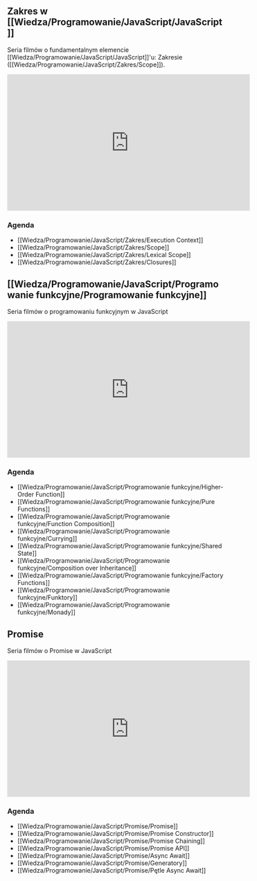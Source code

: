 ## Zakres w [[Wiedza/Programowanie/JavaScript/JavaScript]]
Seria filmów o fundamentalnym elemencie [[Wiedza/Programowanie/JavaScript/JavaScript]]'u: Zakresie ([[Wiedza/Programowanie/JavaScript/Zakres/Scope]]). 

<iframe width="560" height="315" src="https://www.youtube.com/embed/videoseries?list=PLjHmWifVUNMKO1xl1LfOhE3d-4akRX9aJ" title="YouTube video player" frameborder="0" allow="accelerometer; autoplay; clipboard-write; encrypted-media; gyroscope; picture-in-picture" allowfullscreen></iframe>

### Agenda
- [[Wiedza/Programowanie/JavaScript/Zakres/Execution Context]]
- [[Wiedza/Programowanie/JavaScript/Zakres/Scope]]
- [[Wiedza/Programowanie/JavaScript/Zakres/Lexical Scope]]
- [[Wiedza/Programowanie/JavaScript/Zakres/Closures]]

## [[Wiedza/Programowanie/JavaScript/Programowanie funkcyjne/Programowanie funkcyjne]]
Seria filmów o programowaniu funkcyjnym w JavaScript 

<iframe width="560" height="315" src="https://www.youtube.com/embed/videoseries?list=PLjHmWifVUNMLR1Oz3WYK7XRLEY5LvSOPu" title="YouTube video player" frameborder="0" allow="accelerometer; autoplay; clipboard-write; encrypted-media; gyroscope; picture-in-picture" allowfullscreen></iframe>

### Agenda
- [[Wiedza/Programowanie/JavaScript/Programowanie funkcyjne/Higher-Order Function]]
- [[Wiedza/Programowanie/JavaScript/Programowanie funkcyjne/Pure Functions]]
- [[Wiedza/Programowanie/JavaScript/Programowanie funkcyjne/Function Composition]]
- [[Wiedza/Programowanie/JavaScript/Programowanie funkcyjne/Currying]]
- [[Wiedza/Programowanie/JavaScript/Programowanie funkcyjne/Shared State]]
- [[Wiedza/Programowanie/JavaScript/Programowanie funkcyjne/Composition over Inheritance]]
- [[Wiedza/Programowanie/JavaScript/Programowanie funkcyjne/Factory Functions]]
- [[Wiedza/Programowanie/JavaScript/Programowanie funkcyjne/Funktory]]
- [[Wiedza/Programowanie/JavaScript/Programowanie funkcyjne/Monady]]

## Promise
Seria filmów o Promise w JavaScript

<iframe width="560" height="315" src="https://www.youtube.com/embed/videoseries?list=PLjHmWifVUNMLOfSdeSSEGgSXebPXL7Z3Q" title="YouTube video player" frameborder="0" allow="accelerometer; autoplay; clipboard-write; encrypted-media; gyroscope; picture-in-picture" allowfullscreen></iframe>

### Agenda
- [[Wiedza/Programowanie/JavaScript/Promise/Promise]]
- [[Wiedza/Programowanie/JavaScript/Promise/Promise Constructor]]
- [[Wiedza/Programowanie/JavaScript/Promise/Promise Chaining]]
- [[Wiedza/Programowanie/JavaScript/Promise/Promise API]]
- [[Wiedza/Programowanie/JavaScript/Promise/Async Await]]
- [[Wiedza/Programowanie/JavaScript/Promise/Generatory]]
- [[Wiedza/Programowanie/JavaScript/Promise/Pętle Async Await]]